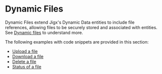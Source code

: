 # Dynamic Files

Dynamic Files extend Jigx's Dynamic Data entities to include file references, allowing files to be securely stored and associated with entities. See [Dynamic files]()  to understand more.

The following examples with code snippets are provided in this section:

- [Upload a file](<./Dynamic Files/Upload a file.md>)&#x20;
- [Download a file](<./Dynamic Files/Download a file.md>)&#x20;
- [Delete a file](<./Dynamic Files/Delete a file.md>)&#x20;
- [Status of a file](<./Dynamic Files/Status of a file.md>)&#x20;

